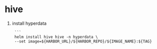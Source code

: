 # hive

1. install hyperdata

        ```
        helm install hive hive -n hyperdata \
        --set image=${HARBOR_URL}/${HARBOR_REPO}/${IMAGE_NAME}:${TAG}

